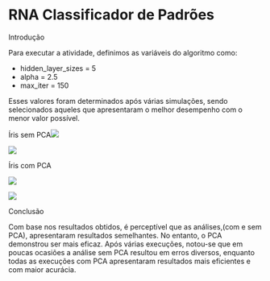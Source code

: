 ﻿
# <a name="_w8nz3612tw5v"></a>RNA Classificador de Padrões

Introdução

Para executar a atividade, definimos as variáveis do algoritmo como:

- hidden\_layer\_sizes = 5
- alpha = 2.5
- max\_iter = 150

Esses valores foram determinados após várias simulações, sendo selecionados aqueles que apresentaram o melhor desempenho com o menor valor possível.


Íris sem PCA![](images/Aspose.Words.720ea243-998e-4c85-af82-99976d687ec4.001.png)

![](images/Aspose.Words.720ea243-998e-4c85-af82-99976d687ec4.002.png)

Íris com PCA

![](images/Aspose.Words.720ea243-998e-4c85-af82-99976d687ec4.003.png)

![](images/Aspose.Words.720ea243-998e-4c85-af82-99976d687ec4.004.png)


Conclusão

Com base nos resultados obtidos, é perceptível que as análises,(com e sem PCA), apresentaram resultados semelhantes. No entanto, o PCA demonstrou ser mais eficaz. Após várias execuções, notou-se que em poucas ocasiões a análise sem PCA resultou em erros diversos, enquanto todas as execuções com PCA apresentaram resultados mais eficientes e com maior acurácia.

